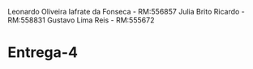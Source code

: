 Leonardo Oliveira Iafrate da Fonseca - RM:556857
Julia Brito Ricardo - RM:558831
Gustavo Lima Reis - RM:555672
# Entrega-4

